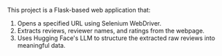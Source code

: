 This project is a Flask-based web application that:

1. Opens a specified URL using Selenium WebDriver.
2. Extracts reviews, reviewer names, and ratings from the webpage.
3. Uses Hugging Face's LLM to structure the extracted raw reviews into meaningful data.
